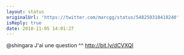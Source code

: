 ```yaml
---
layout: status
originalUrl: 'https://twitter.com/marcgg/status/548250310410240'
isReply: true
date: 2010-11-05 14:01:27
---
```


@shingara J'ai une question ^^ http://bit.ly/dCVXQI

